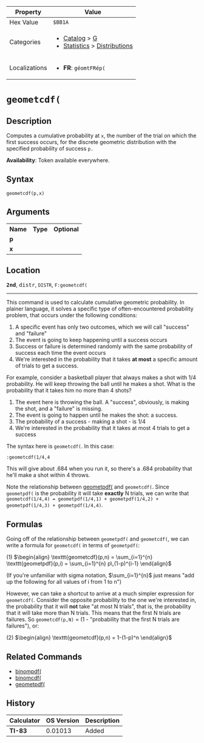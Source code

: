| Property      | Value |
|---------------|-------|
| Hex Value     | `$BB1A`|
| Categories    | <ul><li>[Catalog](<../categories/Catalog.md>) > [G](<../categories/Catalog.md#G>)</li><li>[Statistics](<../categories/Statistics.md>) > [Distributions](<../categories/Statistics.md#Distributions>)</li></ul> |
| Localizations | <ul><li><b>FR</b>: `géomtFRép(`</li></ul> |

# `geometcdf(`

## Description
Computes a cumulative probability at `x`, the number of the trial on which the first success occurs, for the discrete geometric distribution with the specified probability of success `p.`


<b>Availability</b>: Token available everywhere.

## Syntax
`geometcdf(p,x)`

## Arguments
<table>
<tr><th>Name</th><th>Type</th><th>Optional</th></tr>

<tr><td><b>p</b></td><td></td><td></td></tr>

<tr><td><b>x</b></td><td></td><td></td></tr>

</table>

## Location
<tt><kbd><b>2nd</b></kbd></tt>, <kbd>distr</kbd>, `DISTR`, `F:geometcdf(`
<hr>

This command is used to calculate cumulative geometric probability. In plainer language, it solves a specific type of often-encountered probability problem, that occurs under the following conditions:

1.  A specific event has only two outcomes, which we will call "success" and "failure"
2.  The event is going to keep happening until a success occurs
3.  Success or failure is determined randomly with the same probability of success each time the event occurs
4.  We're interested in the probability that it takes **at most** a specific amount of trials to get a success.

For example, consider a basketball player that always makes a shot with 1/4 probability. He will keep throwing the ball until he makes a shot. What is the probability that it takes him no more than 4 shots?

1.  The event here is throwing the ball. A "success", obviously, is making the shot, and a "failure" is missing.
2.  The event is going to happen until he makes the shot: a success.
3.  The probability of a success - making a shot - is 1/4
4.  We're interested in the probability that it takes at most 4 trials to get a success

The syntax here is `geometcdf(`. In this case:

```ti-basic
:geometcdf(1/4,4
```

  
This will give about .684 when you run it, so there's a .684 probability that he'll make a shot within 4 throws.

Note the relationship between [geometpdf(](/geometpdf) and `geometcdf(`. Since `geometpdf(` is the probability it will take **exactly** N trials, we can write that `geometcdf(1/4,4) = geometpdf(1/4,1) + geometpdf(1/4,2) + geometpdf(1/4,3) + geometpdf(1/4,4)`.

## Formulas

Going off of the relationship between `geometpdf(` and `geometcdf(`, we can write a formula for `geometcdf(` in terms of `geometpdf(`:

(1) $`\begin{align} \texttt{geometcdf}(p,n) = \sum_{i=1}^{n} \texttt{geometpdf}(p,i) = \sum_{i=1}^{n} p\,(1-p)^{i-1} \end{align}`$ 

(If you're unfamiliar with sigma notation, $\sum_{i=1}^{n}$ just means "add up the following for all values of i from 1 to n")

However, we can take a shortcut to arrive at a much simpler expression for `geometcdf(`. Consider the opposite probability to the one we're interested in, the probability that it will **not** take "at most N trials", that is, the probability that it will take more than N trials. This means that the first N trials are failures. So `geometcdf(p,N)` = (1 - "probability that the first N trials are failures"), or:

(2) $`\begin{align} \texttt{geometcdf}(p,n) = 1-(1-p)^n \end{align}`$ 

## Related Commands

*   [binompdf(](/binompdf)
*   [binomcdf(](/binomcdf)
*   [geometpdf(](/geometpdf)

## History
| Calculator | OS Version | Description |
|------------|------------|-------------|
| <b>TI-83</b> | 0.01013 | Added |


